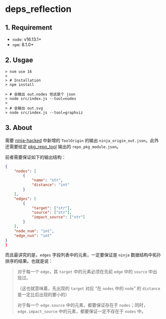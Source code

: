 # deps_reflection

## 1. Requirement

* `node`: v16.13.1+
* `npm`: 8.1.0+

## 2. Usgae

```shell
> nvm use 16
>
> # Installation
> npm install
```

```shell
> # 会输出 out.nodes 但这是个 json
> node src/index.js --tool=nodes
>
> # 会输出 out.svg
> node src/index.js --tool=graphviz
```

## 3. About

需要 [ninja-hacked](https://github.com/AOSPworking/ninja-hacked/tree/8e91aa73902c091b8a4ebdd1e625674ba0be0f8c) 中新增的 `ToolOrigin` 的输出 `ninja_origin_out.json`。此外还需要给定 [pkg_repo_tool](https://github.com/AOSPworking/pkg_repo_tool) 输出的 `repo_pkg_module.json`。

前者需要保证如下的输出结构：

```json
{
    "nodes": [
        {
            "name": "str",
            "distance": "int"
        }
    ],
    "edges": [
        {
            "target": ["str"],
            "source": ["str"],
            "impact_source": ["str"]
        }
    ],
    "node_num": "int",
    "edge_nun": "int"
}
}
```

而且最讲究的是，`edges` 字段列表中的元素，一定要保证是 `ninja` 数据结构中拓扑排序的结果。也就是说：

> 对于每一个 `edge`，其 `target` 中的元素必须在先前 `edge` 中的 `source` 中出现过。
>
> （这也就意味着，先出现的 `target` 对应 “在 `nodes` 中的 `node`” 的 `distance` 是一定比后出现的要小的）
>
> 对于每一个 `edge.source` 中的元素，都要保证存在于 `nodes`；同时，`edge.impact_source` 中的元素，都要保证一定不存在于 `nodes` 中。
